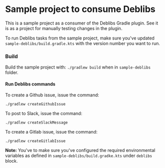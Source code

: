 # Sample project to consume Deblibs

This is a sample project as a consumer of the Deblibs Gradle plugin. See it is as a project
for manually testing changes in the plugin.

To run Deblibs tasks from the sample project, make sure you've updated `sample-deblibs/build.gradle.kts` with the
version number you want to run.

### Build

Build the sample project with: `./gradlew build` when in `sample-deblibs` folder.

####  Run Deblibs commands

To create a Github issue, issue the command:

`./gradlew createGithubIssue`

To post to Slack, issue the command:

`./gradlew createSlackMessage`

To create a Gitlab issue, issue the command:

`./gradlew createGitlabIssue`

**Note:** You've to make sure you've configured the required environmental variables as defined in
`sample-deblibs/build.gradke.kts` under `deblibs` block.
